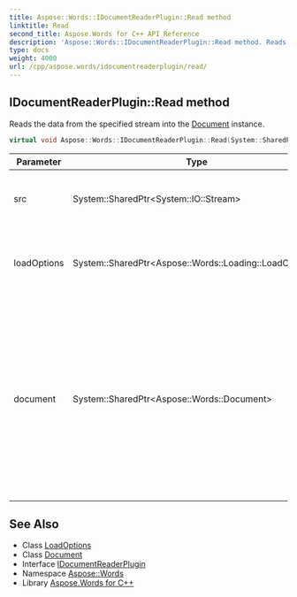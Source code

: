 ```yaml
---
title: Aspose::Words::IDocumentReaderPlugin::Read method
linktitle: Read
second_title: Aspose.Words for C++ API Reference
description: 'Aspose::Words::IDocumentReaderPlugin::Read method. Reads the data from the specified stream into the Document instance in C++.'
type: docs
weight: 4000
url: /cpp/aspose.words/idocumentreaderplugin/read/
---
```

## IDocumentReaderPlugin::Read method


Reads the data from the specified stream into the [Document](../../document/) instance.

```cpp
virtual void Aspose::Words::IDocumentReaderPlugin::Read(System::SharedPtr<System::IO::Stream> src, System::SharedPtr<Aspose::Words::Loading::LoadOptions> loadOptions, System::SharedPtr<Aspose::Words::Document> document)=0
```


| Parameter | Type | Description |
| --- | --- | --- |
| src | System::SharedPtr\<System::IO::Stream\> | The source stream to read the document from. |
| loadOptions | System::SharedPtr\<Aspose::Words::Loading::LoadOptions\> | An additional load options to load the document. |
| document | System::SharedPtr\<Aspose::Words::Document\> | The instance of the [Document](../../document/) class to read the data to. If the instance contains some content, it will be overridden by the data from the source stream |

## See Also

* Class [LoadOptions](../../../aspose.words.loading/loadoptions/)
* Class [Document](../../document/)
* Interface [IDocumentReaderPlugin](../)
* Namespace [Aspose::Words](../../)
* Library [Aspose.Words for C++](../../../)
